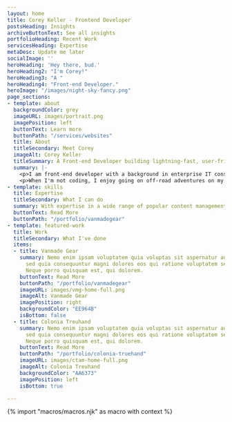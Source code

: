 ```yaml
---
layout: home
title: Corey Keller - Frontend Developer
postsHeading: Insights
archiveButtonText: See all insights
portfolioHeading: Recent Work
servicesHeading: Expertise
metaDesc: Update me later
socialImage: ''
heroHeading: 'Hey there, bud.'
heroHeading2: "I'm Corey!"
heroHeading3: "A "
heroHeading4: "Front-end Developer."
heroImage: "/images/night-sky-fancy.png"
page_sections:
- template: about
  backgroundColor: grey
  imageURL: images/portrait.png
  imagePosition: left
  buttonText: Learn more
  buttonPath: "/services/websites"
  title: About
  titleSecondary: Meet Corey
  imageAlt: Corey Keller
  titleSummary: A Front-end Developer building lightning-fast, user-friendly websites.
  summary: |-
    <p>I am front-end developer with a background in enterprise IT consulting. My passion for web development stems from the creative challenges it presents, and I find great fulfillment in solving complex problems through coding. After a near decade working in the corporate world, I made the decision to relocate to Chiang Mai, Thailand, where I now work as a freelancer. I specialize in helping small and medium-sized businesses build and maintain their online presence, leveraging my expertise in platforms such as Shopify, WordPress, and Craft CMS.</p>
    <p>When I'm not coding, I enjoy going on off-road adventures on my motorcycle in northern Thailand. I find the physical challenge of navigating new trails to be a great balance to the mental demands of web development. I also have an interest in trying new dishes and exploring different flavors during my travels.</p>
- template: skills
  title: Expertise
  titleSecondary: What I can do
  summary: With expertise in a wide range of popular content management systems,  I am equipped to deliver bespoke website solutions that meet the unique needs of your business. Whether you require a custom-built experience with Craft CMS, help customizing WordPress theme,  e-commerce solution on Shopify, I have the skills to bring your vision to life. Here are a few on my favorite tools
  buttonText: Read More
  buttonPath: "/portfolio/vanmadegear"
- template: featured-work
  title: Work
  titleSecondary: What I've done
  items:
  - title: Vanmade Gear
    summary: Nemo enim ipsam voluptatem quia voluptas sit aspernatur aut odit aut fugit,
      sed quia consequuntur magni dolores eos qui ratione voluptatem sequi nesciunt.
      Neque porro quisquam est, qui dolorem.
    buttonText: Read More
    buttonPath: "/portfolio/vanmadegear"
    imageURL: images/vmg-home-full.png
    imageAlt: Vanmade Gear
    imagePosition: right
    backgroundColor: "EE964B"
    isBottom: false
  - title: Colonia Treuhand
    summary: Nemo enim ipsam voluptatem quia voluptas sit aspernatur aut odit aut fugit,
      sed quia consequuntur magni dolores eos qui ratione voluptatem sequi nesciunt.
      Neque porro quisquam est, qui dolorem.
    buttonText: Read More
    buttonPath: "/portfolio/colonia-truehand"
    imageURL: images/ctam-home-full.png
    imageAlt: Colonia Treuhand
    backgroundColor: "AA6373"
    imagePosition: left
    isBottom: true

---
```

<!-- do not delete -->
{% import "macros/macros.njk" as macro with context %}
<!-- do not delete -->